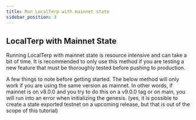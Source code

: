 ```yaml
---
title: Run LocalTerp with mainnet state
sidebar_position: 3
---
```

## LocalTerp with Mainnet State

Running LocalTerp with mainnet state is resource intensive and can take a bit of time. It is recommended to only use this method if you are testing a new feature that must be thoroughly tested before pushing to production.

A few things to note before getting started. The below method will only work if you are using the same version as mainnet. In other words, if mainnet is on v8.0.0 and you try to do this on a v9.0.0 tag or on main, you will run into an error when initializing the genesis. (yes, it is possible to create a state exported testnet on a upcoming release, but that is out of the scope of this tutorial)

